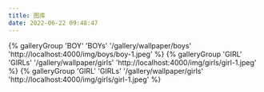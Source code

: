 ```yaml
---
title: 图库
date: 2022-06-22 09:48:47
---
```


<div class="gallery-group-main">
{% galleryGroup 'BOY' 'BOYs' '/gallery/wallpaper/boys' 'http://localhost:4000/img/boys/boy-1.jpeg' %}
{% galleryGroup 'GIRL' 'GIRLs' '/gallery/wallpaper/girls' 'http://localhost:4000/img/girls/girl-1.jpeg' %}
{% galleryGroup 'GIRL' 'GIRLs' '/gallery/wallpaper/girls' 'http://localhost:4000/img/girls/girl-1.jpeg' %}
</div>
